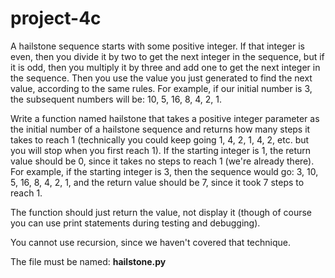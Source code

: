 # project-4c

A hailstone sequence starts with some positive integer. If that integer is even, then you divide it by two to get the next integer in the sequence, but if it is odd, then you multiply it by three and add one to get the next integer in the sequence. Then you use the value you just generated to find the next value, according to the same rules.  For example, if our initial number is 3, the subsequent numbers will be: 10, 5, 16, 8, 4, 2, 1.

Write a function named hailstone that takes a positive integer parameter as the initial number of a hailstone sequence and returns how many steps it takes to reach 1 (technically you could keep going 1, 4, 2, 1, 4, 2, etc. but you will stop when you first reach 1). If the starting integer is 1, the return value should be 0, since it takes no steps to reach 1 (we're already there). For example, if the starting integer is 3, then the sequence would go: 3, 10, 5, 16, 8, 4, 2, 1, and the return value should be 7, since it took 7 steps to reach 1.

The function should just return the value, not display it (though of course you can use print statements during testing and debugging).

You cannot use recursion, since we haven't covered that technique.

The file must be named: **hailstone.py**
